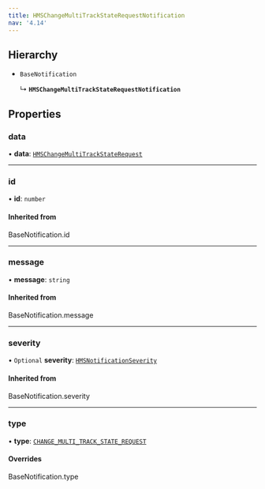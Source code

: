 ```yaml
---
title: HMSChangeMultiTrackStateRequestNotification
nav: '4.14'
---
```


## Hierarchy

- `BaseNotification`

  ↳ **`HMSChangeMultiTrackStateRequestNotification`**

## Properties

### data

• **data**: [`HMSChangeMultiTrackStateRequest`](/api-reference/javascript/v2/interfaces/HMSChangeMultiTrackStateRequest)

---

### id

• **id**: `number`

#### Inherited from

BaseNotification.id

---

### message

• **message**: `string`

#### Inherited from

BaseNotification.message

---

### severity

• `Optional` **severity**: [`HMSNotificationSeverity`](/api-reference/javascript/v2/enums/HMSNotificationSeverity)

#### Inherited from

BaseNotification.severity

---

### type

• **type**: [`CHANGE_MULTI_TRACK_STATE_REQUEST`](/api-reference/javascript/v2/enums/HMSNotificationTypes#change_multi_track_state_request)

#### Overrides

BaseNotification.type
